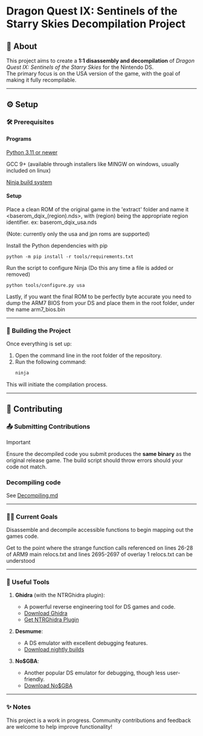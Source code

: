 # Dragon Quest IX: Sentinels of the Starry Skies Decompilation Project

## 📖 About
This project aims to create a **1:1 disassembly and decompilation** of *Dragon Quest IX: Sentinels of the Starry Skies* for the Nintendo DS.  
The primary focus is on the USA version of the game, with the goal of making it fully recompilable.

---

## ⚙️ Setup

### 🛠️ Prerequisites
#### Programs
[Python 3.11 or newer](https://www.python.org/downloads/)

GCC 9+ (available through installers like MINGW on windows, usually included on linux)

[Ninja build system](https://github.com/ninja-build/ninja/releases)

#### Setup
Place a clean ROM of the original game in the 'extract' folder and name it <baserom_dqix_(region).nds>, with (region) being the appropriate region identifier. ex: baserom_dqix_usa.nds

(Note: currently only the usa and jpn roms are supported)

Install the Python dependencies with pip
```shell
python -m pip install -r tools/requirements.txt
```
Run the script to configure Ninja (Do this any time a file is added or removed)
```shell
python tools/configure.py usa
```
Lastly, if you want the final ROM to be perfectly byte accurate you need to dump the ARM7 BIOS from your DS and place them in the root folder, under the name arm7_bios.bin

---

### 🚀 Building the Project
Once everything is set up:
1. Open the command line in the root folder of the repository.
2. Run the following command:
   ```bash
   ninja
   ```
This will initiate the compilation process.

---

## 🤝 Contributing

### 📤 Submitting Contributions

> [!Important]
> Ensure the decompiled code you submit produces the **same binary** as the original release game. The build script should throw errors should your code not match.

### Decompiling code
See [Decompiling.md](Decompiling.md)

---

### 🧑‍💻 Current Goals
Disassemble and decompile accessible functions to begin mapping out the games code.

Get to the point where the strange function calls referenced on lines 26-28 of ARM9 main relocs.txt and lines 2695-2697 of overlay 1 relocs.txt can be understood

---

### 🔧 Useful Tools
1. **Ghidra** (with the NTRGhidra plugin):  
   - A powerful reverse engineering tool for DS games and code.  
   - [Download Ghidra](https://github.com/NationalSecurityAgency/ghidra/releases)  
   - [Get NTRGhidra Plugin](https://github.com/pedro-javierf/NTRGhidra/releases)
   
2. **Desmume**:  
   - A DS emulator with excellent debugging features.  
   - [Download nightly builds](https://desmume.org/download/)

3. **No$GBA**:  
   - Another popular DS emulator for debugging, though less user-friendly.  
   - [Download No$GBA](https://problemkaputt.de/gba.htm)

---

### ✨ Notes
This project is a work in progress. Community contributions and feedback are welcome to help improve functionality!
